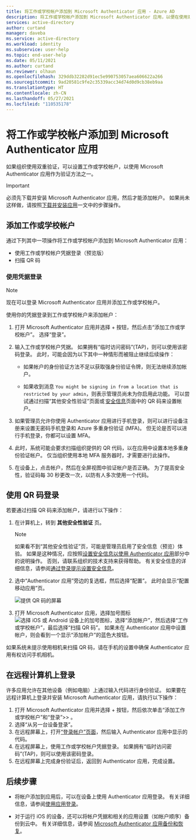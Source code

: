 ```yaml
---
title: 将工作或学校帐户添加到 Microsoft Authenticator 应用 - Azure AD
description: 将工作或学校帐户添加到 Microsoft Authenticator 应用，以便在使用双重验证时验证你的身份。
services: active-directory
author: curtand
manager: daveba
ms.service: active-directory
ms.workload: identity
ms.subservice: user-help
ms.topic: end-user-help
ms.date: 05/11/2021
ms.author: curtand
ms.reviewer: olhaun
ms.openlocfilehash: 329ddb32282d91ec5e990753057aea606622a266
ms.sourcegitcommit: 9ad20581c9fe2c35339acc34d74d0d9cb38eb9aa
ms.translationtype: HT
ms.contentlocale: zh-CN
ms.lasthandoff: 05/27/2021
ms.locfileid: "110535178"
---
```

# <a name="add-your-work-or-school-account-to-the-microsoft-authenticator-app"></a>将工作或学校帐户添加到 Microsoft Authenticator 应用

如果组织使用双重验证，可以设置工作或学校帐户，以使用 Microsoft Authenticator 应用作为验证方法之一。

>[!Important]
>必须先下载并安装 Microsoft Authenticator 应用，然后才能添加帐户。 如果尚未这样做，请按照[下载并安装应用](user-help-auth-app-download-install.md)一文中的步骤操作。

## <a name="add-your-work-or-school-account"></a>添加工作或学校帐户

通过下列其中一项操作将工作或学校帐户添加到 Microsoft Authenticator 应用：

- 使用工作或学校帐户凭据登录（预览版）
- 扫描 QR 码

### <a name="sign-in-with-your-credentials"></a>使用凭据登录

>[!Note]
>现在可以登录 Microsoft Authenticator 应用并添加工作或学校帐户。

使用你的凭据登录到工作或学校帐户来添加帐户：

1. 打开 Microsoft Authenticator 应用并选择 + 按钮，然后点击“添加工作或学校帐户”。 选择“登录”。

1. 输入工作或学校帐户凭据。 如果拥有“临时访问密码”(TAP)，则可以使用该密码登录。 此时，可能会因为以下其中一种情形而被阻止继续后续操作：

   - 如果帐户的身份验证方法不足以获取强身份验证令牌，则无法继续添加帐户。

   - 如果收到消息 `You might be signing in from a location that is restricted by your admin`，则表示管理员尚未为你启用此功能。 可以尝试通过扫描“其他安全性验证”页面或 [安全信息](https://mysignins.microsoft.com/security-info)页面中的 QR 码来设置帐户。

1. 如果管理员允许你使用 Authenticator 应用进行手机登录，则可以进行设备注册来设置无密码手机登录和 Azure 多重身份验证 (MFA)。 但无论是否可以进行手机登录，你都可以设置 MFA。

1. 此时，系统可能会要求扫描组织提供的 QR 代码，以在应用中设置本地多重身份验证帐户。 仅当组织使用本地 MFA 服务器时，才需要进行此操作。

1. 在设备上，点击帐户，然后在全屏视图中验证帐户是否正确。 为了提高安全性，验证码每 30 秒更改一次，以防有人多次使用一个代码。

## <a name="sign-in-with-a-qr-code"></a>使用 QR 码登录

若要通过扫描 QR 码来添加帐户，请进行以下操作：

1. 在计算机上，转到 **其他安全性验证** 页。

   >[!Note]
   >如果看不到“其他安全性验证”页，可能是管理员启用了安全信息（预览）体验。 如果是这种情况，应按照[设置安全信息以使用 Authenticator 应用](security-info-setup-auth-app.md)部分中的说明操作。 否则，请联系组织的技术支持来获得帮助。 有关安全信息的详细信息，请参阅[通过登录提示设置安全信息](security-info-setup-signin.md)。

1. 选中“Authenticator 应用”旁边的复选框，然后选择“配置”。 此时会显示“配置移动应用”页。

   ![提供 QR 码的屏幕](./media/user-help-auth-app-add-work-school-account/auth-app-barcode.png)

1. 打开 Microsoft Authenticator 应用，选择加号图标 ![选择 iOS 或 Android 设备上的加号图标](media/user-help-auth-app-add-work-school-account/plus-icon.png)，选择“添加帐户”，然后选择“工作或学校帐户”，最后选择“扫描 QR 码”。
   如果未在 Authenticator 应用中设置帐户，则会看到一个显示“添加帐户”的蓝色大按钮。

如果系统未提示使用相机来扫描 QR 码，请在手机的设置中确保 Authenticator 应用有权访问手机相机。

## <a name="sign-in-on-a-remote-computer"></a>在远程计算机上登录

许多应用允许在其他设备（例如电脑）上通过输入代码进行身份验证。 如果要在远程计算机上登录并安装 Microsoft Authenticator 应用，请执行以下操作：

1. 打开 Microsoft Authenticator 应用并选择 + 按钮，然后依次单击“添加工作或学校帐户”和“登录”&gt;&gt;  。
1. 选择“从另一台设备登录”。
1. 在远程屏幕上，打开[“登录帐户”页面](https://microsoft.com/devicelogin)，然后输入 Authenticator 应用中显示的代码。
1. 在远程屏幕上，使用工作或学校帐户凭据登录。 如果拥有“临时访问密码”(TAP)，则可以使用该密码登录。
1. 在远程屏幕上完成身份验证后，返回到 Authenticator 应用，完成设置。

 ## <a name="next-steps"></a>后续步骤

- 将帐户添加到应用后，可以在设备上使用 Authenticator 应用登录。 有关详细信息，请参阅[使用应用登录](user-help-auth-app-sign-in.md)。

- 对于运行 iOS 的设备，还可以将帐户凭据和相关的应用设置（如帐户顺序）备份到云中。 有关详细信息，请参阅 [Microsoft Authenticator 应用备份和恢复](user-help-auth-app-backup-recovery.md)。

